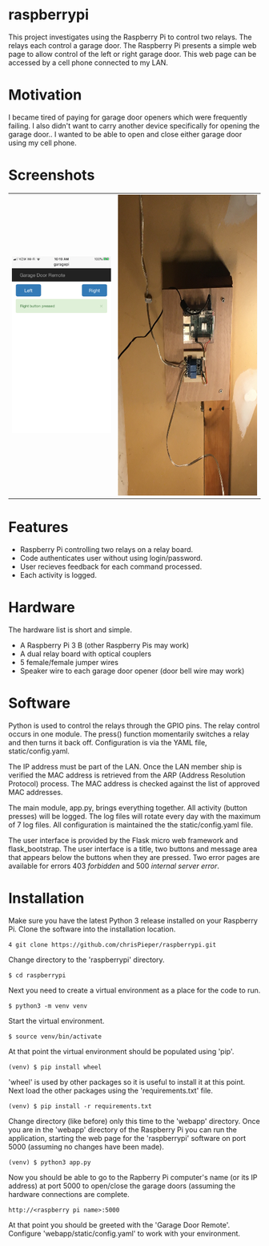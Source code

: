 # raspberrypi
This project investigates using the Raspberry Pi to control two relays. The relays each control a garage door. The Raspberry Pi presents a simple web page to allow control of the left or right garage door. This web page can be accessed by a cell phone connected to my LAN.

# Motivation
I became tired of paying for garage door openers which were frequently failing. I also didn't want to carry another device specifically for opening the garage door.. I wanted to be able to open and close either garage door using my cell phone.

# Screenshots
<table>
  <tr>
    <td><img src="webapp/static/snapshot.png" alt="A snapshot of the cell phone display." width="320"></td>
    <td><img src="webapp/static/Hardware.JPG" alt="A picture of the installed hardware." height="600"></td>
  </tr>
</table>

# Features
* Raspberry Pi controlling two relays on a relay board.
* Code authenticates user without using login/password.
* User recieves feedback for each command processed.
* Each activity is logged.

# Hardware
The hardware list is short and simple.
* A Raspberry Pi 3 B (other Raspberry Pis may work)
* A dual relay board with optical couplers
* 5 female/female jumper wires
* Speaker wire to each garage door opener (door bell wire may work)

# Software
Python is used to control the relays through the GPIO pins. The relay control occurs in one module. The press() function momentarily switches a relay and then turns it back off. Configuration is via the YAML file, static/config.yaml.

The IP address must be part of the LAN. Once the LAN member ship is verified the MAC address is retrieved from the ARP (Address Resolution Protocol) process. The MAC address is checked against the list of approved MAC addresses.

The main module, app.py, brings everything together. All activity (button presses) will be logged. The log files will rotate every day with the maximum of 7 log files. All configuration is maintained the the static/config.yaml file.

The user interface is provided by the Flask micro web framework and flask_bootstrap. The user interface is a title, two buttons and message area that appears below the buttons when they are pressed. Two error pages are available for errors 403 _forbidden_ and 500 _internal server error_.

# Installation
Make sure you have the latest Python 3 release installed on your Raspberry Pi. Clone the software into the installation location.
```
4 git clone https://github.com/chrisPieper/raspberrypi.git
```
Change directory to the 'raspberrypi' directory. 
```
$ cd raspberrypi
```
Next you need to create a virtual environment as a place for the code to run.
```
$ python3 -m venv venv
```
Start the virtual environment.
```
$ source venv/bin/activate
```
At that point the virtual environment should be populated using 'pip'.
```
(venv) $ pip install wheel
```
'wheel' is used by other packages so it is useful to install it at this point. Next load the other packages using the 'requirements.txt' file.
```
(venv) $ pip install -r requirements.txt
```
Change directory (like before) only this time to the 'webapp' directory. Once you are in the 'webapp' directory of the Raspberry Pi you can run the application, starting the web page for the 'raspberrypi' software on port 5000 (assuming no changes have been made).
```
(venv) $ python3 app.py
```
Now you should be able to go to the Rapberry Pi computer's name (or its IP address) at port 5000 to open/close the garage doors (assuming the hardware connections are complete.
```
http://<raspberry pi name>:5000
```
At that point you should be greeted with the 'Garage Door Remote'. Configure 'webapp/static/config.yaml' to work with your environment.
